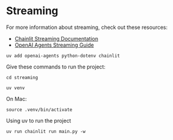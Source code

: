# Streaming

For more information about streaming, check out these resources:
- [Chainlit Streaming Documentation](https://docs.chainlit.io/advanced-features/streaming)
- [OpenAI Agents Streaming Guide](https://openai.github.io/openai-agents-python/streaming/)
 
`uv add openai-agents python-dotenv chainlit`

Give these commands to run the project:

    cd streaming

    uv venv

On Mac:

    source .venv/bin/activate

Using uv to run the project

    uv run chainlit run main.py -w